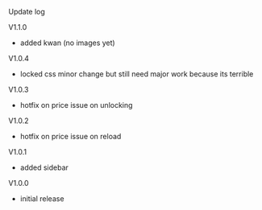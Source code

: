 Update log

V1.1.0

- added kwan (no images yet)

V1.0.4

- locked css minor change but still need major work because its terrible

V1.0.3

- hotfix on price issue on unlocking

V1.0.2

- hotfix on price issue on reload

V1.0.1

- added sidebar

V1.0.0

- initial release
